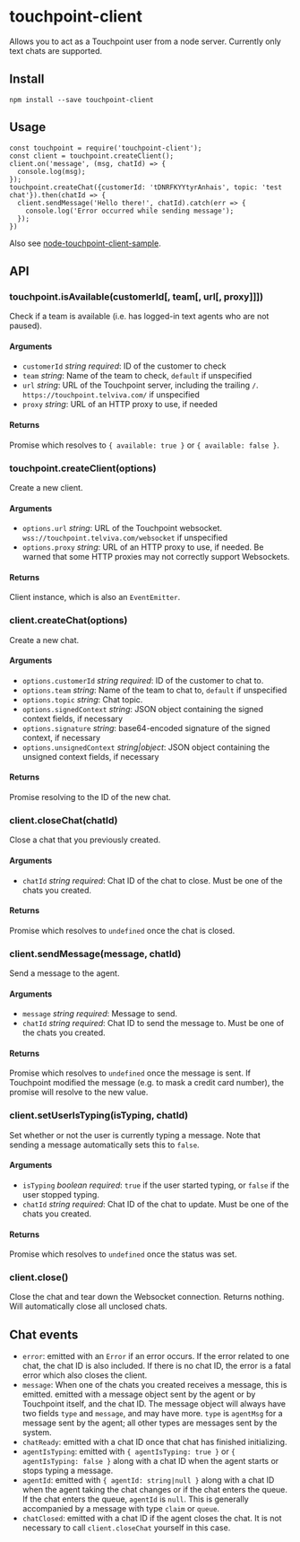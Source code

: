 
# touchpoint-client

Allows you to act as a Touchpoint user from a node server. Currently only text chats are supported.

## Install

    npm install --save touchpoint-client

## Usage

    const touchpoint = require('touchpoint-client');
    const client = touchpoint.createClient();
    client.on('message', (msg, chatId) => {
      console.log(msg);
    });
    touchpoint.createChat({customerId: 'tDNRFKYYtyrAnhais', topic: 'test chat'}).then(chatId => {
      client.sendMessage('Hello there!', chatId).catch(err => {
        console.log('Error occurred while sending message');
      });
    })

Also see [node-touchpoint-client-sample](https://github.com/Connection-Telecom/node-touchpoint-client-sample).

## API

### touchpoint.isAvailable(customerId[, team[, url[, proxy]]])

Check if a team is available (i.e. has logged-in text agents who are not paused).

#### Arguments

* `customerId` *string required*: ID of the customer to check
* `team` *string*: Name of the team to check, `default` if unspecified
* `url` *string*: URL of the Touchpoint server, including the trailing `/`. `https://touchpoint.telviva.com/` if unspecified
* `proxy` *string*: URL of an HTTP proxy to use, if needed

#### Returns

Promise which resolves to `{ available: true }` or `{ available: false }`.

### touchpoint.createClient(options)

Create a new client.

#### Arguments

* `options.url` *string*: URL of the Touchpoint websocket. `wss://touchpoint.telviva.com/websocket` if unspecified
* `options.proxy` *string*: URL of an HTTP proxy to use, if needed. Be warned that some HTTP proxies may not correctly support Websockets.

#### Returns

Client instance, which is also an `EventEmitter`.

### client.createChat(options)

Create a new chat.

#### Arguments

* `options.customerId` *string required*: ID of the customer to chat to.
* `options.team` *string*: Name of the team to chat to, `default` if unspecified
* `options.topic` *string*: Chat topic.
* `options.signedContext` *string*: JSON object containing the signed context fields, if necessary
* `options.signature` *string*: base64-encoded signature of the signed context, if necessary
* `options.unsignedContext` *string|object*: JSON object containing the unsigned context fields, if necessary

#### Returns

Promise resolving to the ID of the new chat.

### client.closeChat(chatId)

Close a chat that you previously created.

#### Arguments

* `chatId` *string required*: Chat ID of the chat to close.
  Must be one of the chats you created.

#### Returns

Promise which resolves to `undefined` once the chat is closed.

### client.sendMessage(message, chatId)

Send a message to the agent.

#### Arguments

* `message` *string required*: Message to send.
* `chatId` *string required*: Chat ID to send the message to.
  Must be one of the chats you created.

#### Returns

Promise which resolves to `undefined` once the message is sent. If Touchpoint modified the message
(e.g. to mask a credit card number), the promise will resolve to the new value.

### client.setUserIsTyping(isTyping, chatId)

Set whether or not the user is currently typing a message. Note that sending a message
automatically sets this to `false`.

#### Arguments

* `isTyping` *boolean required*: `true` if the user started typing, or `false` if the user stopped typing.
* `chatId` *string required*: Chat ID of the chat to update. Must be one of the chats you created.

#### Returns

Promise which resolves to `undefined` once the status was set.

### client.close()

Close the chat and tear down the Websocket connection. Returns nothing. Will automatically
close all unclosed chats.

## Chat events

* `error`: emitted with an `Error` if an error occurs. If the error related to one chat,
  the chat ID is also included. If there is no chat ID, the error is a fatal error 
  which also closes the client.
* `message`: When one of the chats you created receives a message, this is emitted.
  emitted with a message object sent by the agent or by Touchpoint itself, and the chat ID.
  The message object will always have two fields `type` and `message`, and may have more.
  `type` is `agentMsg` for a message sent by the agent; all other types are messages sent by the system.
* `chatReady`: emitted with a chat ID once that chat has finished initializing.
* `agentIsTyping`: emitted with `{ agentIsTyping: true }` or `{ agentIsTyping: false }` along with a
  chat ID when the agent starts or stops typing a message.
* `agentId`: emitted with `{ agentId: string|null }` along with a chat ID
   when the agent taking the chat changes or if the chat enters the queue.
   If the chat enters the queue, `agentId` is `null`.
   This is generally accompanied by a message with type `claim` or `queue`.
* `chatClosed`: emitted with a chat ID if the agent closes the chat.
  It is not necessary to call `client.closeChat` yourself in this case.